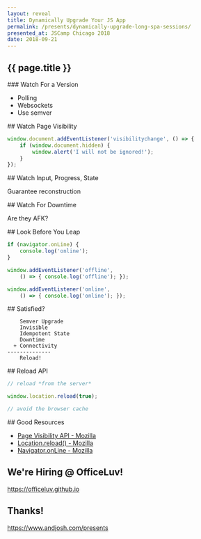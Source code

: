 ```yaml
---
layout: reveal
title: Dynamically Upgrade Your JS App
permalink: /presents/dynamically-upgrade-long-spa-sessions/
presented_at: JSCamp Chicago 2018
date: 2018-09-21
---
```


<section data-markdown data-background-image="https://media.giphy.com/media/uBQNLeszLtiNO/giphy-downsized.gif">

# {{ page.title }}

</section>
<section data-markdown>
<script type="text/template">
### The Problem

Customers on the page for months! <!-- .element: class="fragment" -->

But we get better constantly! <!-- .element: class="fragment" -->
</script>
</section>
<section data-markdown>
<script type="text/template">
### How Do Other Clients Handle This?

Updating desktop apps? <!-- .element: class="fragment" -->

Auto-updating phone apps? <!-- .element: class="fragment" -->
</script>
</section>
<section data-markdown>
### Watch For a Version

- Polling
- Websockets
- Use semver
</section>
<section data-markdown>
## Watch Page Visibility

```js
window.document.addEventListener('visibilitychange', () => {
    if (window.document.hidden) {
        window.alert('I will not be ignored!');
    }
});
```
</section>
<section data-markdown>
## Watch Input, Progress, State

Guarantee reconstruction
</section>
<section data-markdown>
## Watch For Downtime

Are they AFK?
</section>
<section data-markdown>
## Look Before You Leap

```js
if (navigator.onLine) {
    console.log('online');
}

window.addEventListener('offline',
    () => { console.log('offline'); });

window.addEventListener('online',
    () => { console.log('online'); });
```
</section>
<section data-markdown>
## Satisfied?

```
    Semver Upgrade
    Invisible
    Idempotent State
    Downtime
  + Connectivity
--------------
    Reload!
```
</section>
<section data-markdown data-background-image="https://media.giphy.com/media/r2MkQEOe7niGk/giphy-downsized.gif">
</section>
<section data-markdown>
## Reload API

```js
// reload *from the server*

window.location.reload(true);

// avoid the browser cache
```
</section>
<section data-markdown>
## Good Resources

- [Page Visibility API - Mozilla](https://developer.mozilla.org/en-US/docs/Web/API/Page_Visibility_API)
- [Location.reload() - Mozilla](https://developer.mozilla.org/en-US/docs/Web/API/Location/reload)
- [Navigator.onLine - Mozilla](https://developer.mozilla.org/en-US/docs/Web/API/NavigatorOnLine/onLine)
</section>
<section data-markdown>

## We're Hiring @ OfficeLuv!

https://officeluv.github.io

</section>
<section data-markdown>

## Thanks!

https://www.andjosh.com/presents

</section>
